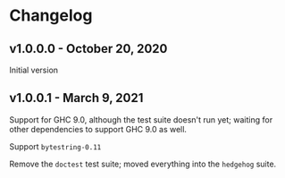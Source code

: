 # Changelog

## v1.0.0.0 - October 20, 2020

Initial version

## v1.0.0.1 - March 9, 2021

Support for GHC 9.0, although the test suite doesn't run yet;
waiting for other dependencies to support GHC 9.0 as well.

Support `bytestring-0.11`

Remove the `doctest` test suite; moved everything into the
`hedgehog` suite.
